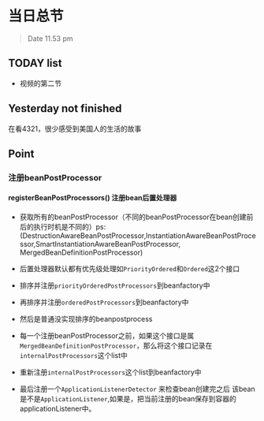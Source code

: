 
# 当日总节

> Date 11.53 pm

## TODAY  list

* 视频的第二节

## Yesterday not finished

在看4321，很少感受到美国人的生活的故事

## Point

### 注册beanPostProcessor

#### registerBeanPostProcessors() 注册bean后置处理器

* 获取所有的beanPostProcessor（不同的beanPostProcessor在bean创建前后的执行时机是不同的）ps:(DestructionAwareBeanPostProcessor,InstantiationAwareBeanPostProcessor,SmartInstantiationAwareBeanPostProcessor,
MergedBeanDefinitionPostProcessor)

* 后置处理器默认都有优先级处理如`PriorityOrdered`和`Ordered`这2个接口
* 排序并注册`priorityOrderedPostProcessors`到beanfactory中
* 再排序并注册`orderedPostProcessors`到beanfactory中
* 然后是普通没实现排序的beanpostprocess
* 每一个注册beanPostProcessor之前，如果这个接口是属`MergedBeanDefinitionPostProcessor`，那么将这个接口记录在`internalPostProcessors`这个list中
* 重新注册`internalPostProcessors`这个list到beanfactory中
* 最后注册一个`ApplicationListenerDetector` 来检查bean创建完之后  该bean是不是`ApplicationListener`,如果是，把当前注册的bean保存到容器的applicationListener中。

